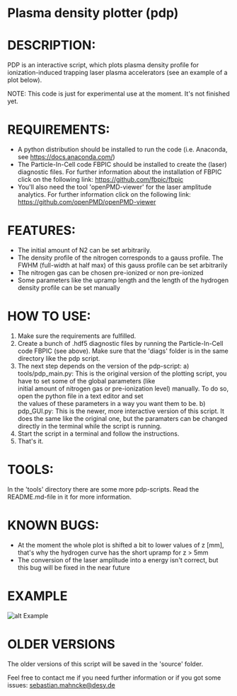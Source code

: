 # Plasma density plotter (pdp)

# DESCRIPTION:

PDP is an interactive script, which plots plasma density profile for ionization-induced trapping laser plasma accelerators (see an example of a plot below).

NOTE: This code is just for experimental use at the moment. It's not finished yet.

# REQUIREMENTS:

- A python distribution should be installed to run the code (i.e. Anaconda, see https://docs.anaconda.com/)
- The Particle-In-Cell code FBPIC should be installed to create the (laser) diagnostic files. For further information about the 
  installation of FBPIC click on the following link: https://github.com/fbpic/fbpic
- You'll also need the tool 'openPMD-viewer' for the laser amplitude analytics. For further information click on the following
  link: https://github.com/openPMD/openPMD-viewer


# FEATURES:

- The initial amount of N2 can be set arbitrarily. 
- The density profile of the nitrogen corresponds to a gauss profile. The FWHM (full-width at half max) of this 
  gauss profile can be set arbitrarily
- The nitrogen gas can be chosen pre-ionized or non pre-ionized
- Some parameters like the upramp length and the length of the hydrogen density profile can be set manually


# HOW TO USE:

1. Make sure the requirements are fulfilled.
2. Create a bunch of .hdf5 diagnostic files by running the Particle-In-Cell code FBPIC (see above). Make sure that the 'diags' 
   folder is in the same directory like the pdp script.
3. The next step depends on the version of the pdp-script:
  a)  tools/pdp_main.py: This is the original version of the plotting script, you have to set some of the global parameters (like    
      initial amount of nitrogen gas or pre-ionization level) manually. To do so, open the python file in a text editor and set     
      the values of these parameters in a way you want them to be. 
  b)  pdp_GUI.py: This is the newer, more interactive version of this script. It does the same like the original one, but the 
      paramaters can be changed directly in the terminal while the script is running. 
4. Start the script in a terminal and follow the instructions.
5. That's it.
      
# TOOLS:

In the 'tools' directory there are some more pdp-scripts. Read the README.md-file in it for more information.

# KNOWN BUGS:

- At the moment the whole plot is shifted a bit to lower values of z [mm], that's why the hydrogen curve has the short upramp
  for z > 5mm
- The conversion of the laser amplitude into a energy isn't correct, but this bug will be fixed in the near future

# EXAMPLE

![alt Example](https://github.com/smahncke/pdp/blob/master/first_draft.png?raw=true)

# OLDER VERSIONS

The older versions of this script will be saved in the 'source' folder. 

Feel free to contact me if you need further information or if you got some issues: sebastian.mahncke@desy.de


